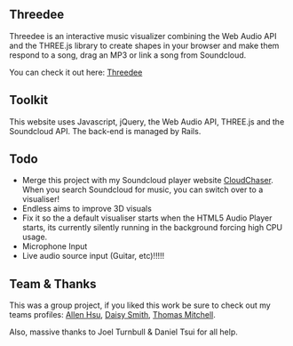 ## Threedee
Threedee is an interactive music visualizer combining the Web Audio API and the THREE.js library to create shapes in your browser and make them respond to a song, drag an MP3 or link a song from Soundcloud.

You can check it out here: [Threedee](http://tadx-threedee.herokuapp.com/)

## Toolkit
This website uses Javascript, jQuery, the Web Audio API, THREE.js and the Soundcloud API. The back-end is managed by Rails.

## Todo
- Merge this project with my Soundcloud player website [CloudChaser](https://github.com/xaun/soundcloudplayer). When you search Soundcloud for music, you can switch over to a visualiser!
- Endless aims to improve 3D visuals
- Fix it so the a default visualiser starts when the HTML5 Audio Player starts, its currently silently running in the background forcing high CPU usage.
- Microphone Input
- Live audio source input (Guitar, etc)!!!!!

## Team & Thanks
This was a group project, if you liked this work be sure to check out my teams profiles: [Allen Hsu](https://github.com/aldhsu), [Daisy Smith](https://github.com/daisymarie128), [Thomas Mitchell](https://github.com/tmitche831).

Also, massive thanks to Joel Turnbull & Daniel Tsui for all help.

